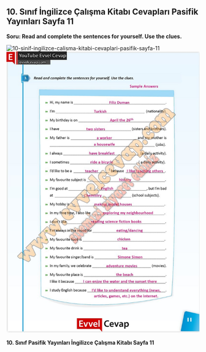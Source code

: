 ## 10. Sınıf İngilizce Çalışma Kitabı Cevapları Pasifik Yayınları Sayfa 11

**Soru: Read and complete the sentences for yourself. Use the clues.**

![10-sinif-ingilizce-calisma-kitabi-cevaplari-pasifik-sayfa-11]()![10-sinif-ingilizce-calisma-kitabi-cevaplari-pasifik-sayfa-11](./image1.webp)

**10. Sınıf Pasifik Yayınları İngilizce Çalışma Kitabı Sayfa 11**